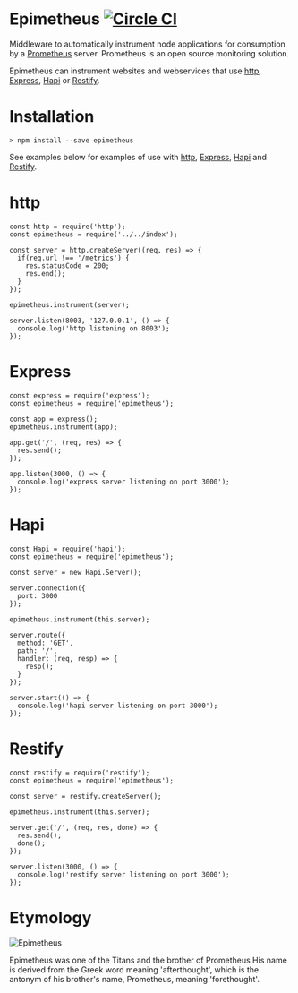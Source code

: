 # Epimetheus [![Circle CI](https://circleci.com/gh/roylines/node-epimetheus.svg?style=svg)](https://circleci.com/gh/roylines/node-epimetheus)

Middleware to automatically instrument node applications for consumption by a [Prometheus](https://prometheus.io/) server. 
Prometheus is an open source monitoring solution. 

Epimetheus can instrument websites and webservices that use [http](#http), [Express](#express), [Hapi](#hapi) or [Restify](#restify).

<!--
# Instrumentation
Once your webserver or webservice has been instrumented by Epimetheus, the following metrics are available for consumption by Prometheus via the metrics endpoint server on /metrics
--> 

# Installation
```
> npm install --save epimetheus
```

See examples below for examples of use with [http](#http), [Express](#express), [Hapi](#hapi) and [Restify](#restify).

# <a name="http"></a> http
```
const http = require('http');
const epimetheus = require('../../index');

const server = http.createServer((req, res) => {
  if(req.url !== '/metrics') {
    res.statusCode = 200;
    res.end();
  }
});

epimetheus.instrument(server);

server.listen(8003, '127.0.0.1', () => {
  console.log('http listening on 8003'); 
});

```
# <a name="express"></a> Express
```
const express = require('express');
const epimetheus = require('epimetheus');

const app = express();
epimetheus.instrument(app);
    
app.get('/', (req, res) => {
  res.send();
});

app.listen(3000, () => {
  console.log('express server listening on port 3000');
});

```
# <a name="hapi"></a> Hapi
```
const Hapi = require('hapi');
const epimetheus = require('epimetheus');

const server = new Hapi.Server();

server.connection({
  port: 3000
});
    
epimetheus.instrument(this.server);
    
server.route({
  method: 'GET',
  path: '/',
  handler: (req, resp) => {
    resp();
  }
});
   
server.start(() => {
  console.log('hapi server listening on port 3000');
});
```
# <a name="restify"></a> Restify
```
const restify = require('restify');
const epimetheus = require('epimetheus');

const server = restify.createServer();

epimetheus.instrument(this.server);

server.get('/', (req, res, done) => {
  res.send();
  done();
});

server.listen(3000, () => {
  console.log('restify server listening on port 3000');
});

```

# Etymology

![Epimetheus](http://www.greekmythology.com/images/mythology/epimetheus_28.jpg)

Epimetheus was one of the Titans and the brother of Prometheus
His name is derived from the Greek word meaning 'afterthought', 
which is the antonym of his brother's name, Prometheus, meaning 'forethought'. 
